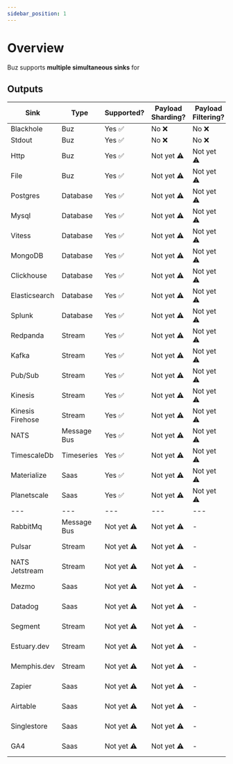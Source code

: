```yaml
---
sidebar_position: 1
---
```


# Overview

Buz supports **multiple simultaneous sinks** for 

## Outputs

| Sink | Type | Supported? | Payload Sharding? | Payload Filtering? | Maintainer | More Details |
| --- | --- | --- | --- | --- | --- | --- |
| Blackhole | Buz | Yes ✅ | No ❌ | No ❌ | 🐝 | **[Docs](/outputs/buz/blackhole)** |
| Stdout | Buz | Yes ✅ | No ❌ | No ❌ | 🐝 | **[Docs](/outputs/buz/stdout)** |
| Http | Buz | Yes ✅ | Not yet ⚠️ | Not yet ⚠️ | 🐝 | **[Docs](/outputs/buz/http)** |
| File | Buz | Yes ✅ | Not yet ⚠️ | Not yet ⚠️ | 🐝 | **[Docs](/outputs/buz/file)** |
| Postgres | Database | Yes ✅ | Not yet ⚠️ | Not yet ⚠️ | 🐝 | **[Docs](/outputs/database/postgres)** |
| Mysql | Database | Yes ✅ | Not yet ⚠️ | Not yet ⚠️ | 🐝 | **[Docs](/outputs/database/mysql)** |
| Vitess | Database | Yes ✅ | Not yet ⚠️ | Not yet ⚠️ | 🐝 | **[Docs](/outputs/database/vitess)** |
| MongoDB | Database | Yes ✅ | Not yet ⚠️ | Not yet ⚠️ | 🐝 | **[Docs](/outputs/database/mongodb)** |
| Clickhouse | Database | Yes ✅ | Not yet ⚠️ | Not yet ⚠️ | 🐝 | **[Docs](/outputs/database/clickhouse)** |
| Elasticsearch | Database | Yes ✅ | Not yet ⚠️ | Not yet ⚠️ | 🐝 | **[Docs](/outputs/database/elasticsearch)** |
| Splunk | Database | Yes ✅ | Not yet ⚠️ | Not yet ⚠️ | 🐝 | **[Docs](/outputs/database/splunk)** |
| Redpanda | Stream | Yes ✅ | Not yet ⚠️ | Not yet ⚠️ | 🐝 | **[Docs](/outputs/stream/redpanda)** |
| Kafka | Stream | Yes ✅ | Not yet ⚠️ | Not yet ⚠️ | 🐝 | **[Docs](/outputs/stream/kafka)** |
| Pub/Sub | Stream | Yes ✅ | Not yet ⚠️ | Not yet ⚠️ | 🐝 | **[Docs](/outputs/stream/pubsub)** |
| Kinesis | Stream | Yes ✅ | Not yet ⚠️ | Not yet ⚠️ | 🐝 | **[Docs](/outputs/stream/kinesis)** |
| Kinesis Firehose | Stream | Yes ✅ | Not yet ⚠️ | Not yet ⚠️ | 🐝 | **[Docs](/outputs/stream/kinesis-firehose)** |
| NATS | Message Bus | Yes ✅ | Not yet ⚠️ | Not yet ⚠️ | 🐝 | **[Docs](/outputs/messageBroker/nats)** |
| TimescaleDb | Timeseries | Yes ✅ | Not yet ⚠️ | Not yet ⚠️ | 🐝 | **[Docs](/outputs/timeseries/timescaledb)** |
| Materialize | Saas | Yes ✅ | Not yet ⚠️ | Not yet ⚠️ | 🐝 | **[Docs](/outputs/saas/materialize)** |
| Planetscale | Saas | Yes ✅ | Not yet ⚠️ | Not yet ⚠️ | 🐝 | **[Docs](/outputs/saas/planetscale)** |
| --- | --- | --- | --- | --- | --- |
| RabbitMq | Message Bus | Not yet ⚠️| Not yet ⚠️ | - | This could be you. |
| Pulsar | Stream | Not yet ⚠️  | Not yet ⚠️ | -| This could be you. |
| NATS Jetstream | Stream | Not yet ⚠️  | Not yet ⚠️ | -| This could be you. |
| Mezmo | Saas | Not yet ⚠️  | Not yet ⚠️ | -| This could be you. |
| Datadog | Saas | Not yet ⚠️  | Not yet ⚠️ | -| This could be you. |
| Segment | Stream | Not yet ⚠️  | Not yet ⚠️ | -| This could be you. |
| Estuary.dev | Stream | Not yet ⚠️  | Not yet ⚠️ | -| This could be you. |
| Memphis.dev | Stream | Not yet ⚠️  | Not yet ⚠️ | -| This could be you. |
| Zapier | Saas | Not yet ⚠️  | Not yet ⚠️ | -| This could be you. |
| Airtable | Saas | Not yet ⚠️  | Not yet ⚠️ | -| This could be you. |
| Singlestore | Saas | Not yet ⚠️  | Not yet ⚠️ | -| This could be you. |
| GA4 | Saas | Not yet ⚠️  | Not yet ⚠️ | -| This could be you. |
